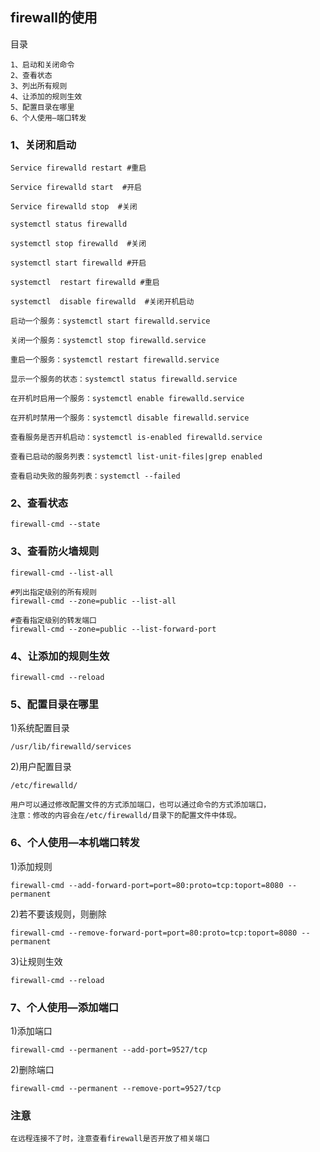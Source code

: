 firewall的使用
-----
目录
```
1、启动和关闭命令
2、查看状态
3、列出所有规则
4、让添加的规则生效
5、配置目录在哪里
6、个人使用—端口转发
```
### 1、关闭和启动
```
Service firewalld restart #重启

Service firewalld start  #开启

Service firewalld stop  #关闭

systemctl status firewalld

systemctl stop firewalld  #关闭

systemctl start firewalld #开启

systemctl  restart firewalld #重启

systemctl  disable firewalld  #关闭开机启动
```
```
启动一个服务：systemctl start firewalld.service

关闭一个服务：systemctl stop firewalld.service

重启一个服务：systemctl restart firewalld.service

显示一个服务的状态：systemctl status firewalld.service

在开机时启用一个服务：systemctl enable firewalld.service

在开机时禁用一个服务：systemctl disable firewalld.service

查看服务是否开机启动：systemctl is-enabled firewalld.service

查看已启动的服务列表：systemctl list-unit-files|grep enabled

查看启动失败的服务列表：systemctl --failed
```
### 2、查看状态
```
firewall-cmd --state
```
### 3、查看防火墙规则
```
firewall-cmd --list-all
```
```
#列出指定级别的所有规则
firewall-cmd --zone=public --list-all
```
```
#查看指定级别的转发端口
firewall-cmd --zone=public --list-forward-port
```
### 4、让添加的规则生效
```
firewall-cmd --reload
```
### 5、配置目录在哪里
1)系统配置目录
```
/usr/lib/firewalld/services
```
2)用户配置目录
```
/etc/firewalld/
```
```
用户可以通过修改配置文件的方式添加端口，也可以通过命令的方式添加端口，
注意：修改的内容会在/etc/firewalld/目录下的配置文件中体现。
```
### 6、个人使用—本机端口转发
1)添加规则
```
firewall-cmd --add-forward-port=port=80:proto=tcp:toport=8080 --permanent
```
2)若不要该规则，则删除
```
firewall-cmd --remove-forward-port=port=80:proto=tcp:toport=8080 --permanent
```
3)让规则生效
```
firewall-cmd --reload
```
### 7、个人使用—添加端口
1)添加端口
```
firewall-cmd --permanent --add-port=9527/tcp
```
2)删除端口
```
firewall-cmd --permanent --remove-port=9527/tcp
```
### 注意
```
在远程连接不了时，注意查看firewall是否开放了相关端口
```
